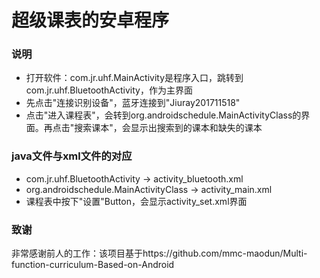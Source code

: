 # 超级课表的安卓程序
### 说明
- 打开软件：com.jr.uhf.MainActivity是程序入口，跳转到com.jr.uhf.BluetoothActivity，作为主界面
- 先点击"连接识别设备"，蓝牙连接到"Jiuray201711518"
- 点击"进入课程表"，会转到org.androidschedule.MainActivityClass的界面。再点击"搜索课本"，会显示出搜索到的课本和缺失的课本

### java文件与xml文件的对应
- com.jr.uhf.BluetoothActivity -> activity_bluetooth.xml
- org.androidschedule.MainActivityClass -> activity_main.xml
- 课程表中按下"设置"Button，会显示activity_set.xml界面

### 致谢
非常感谢前人的工作：该项目基于https://github.com/mmc-maodun/Multi-function-curriculum-Based-on-Android